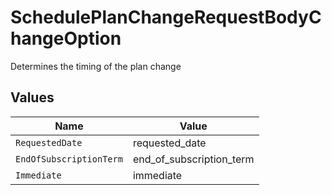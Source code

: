 # SchedulePlanChangeRequestBodyChangeOption

Determines the timing of the plan change


## Values

| Name                     | Value                    |
| ------------------------ | ------------------------ |
| `RequestedDate`          | requested_date           |
| `EndOfSubscriptionTerm`  | end_of_subscription_term |
| `Immediate`              | immediate                |